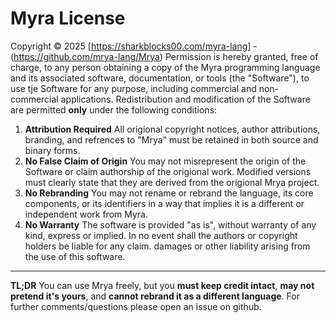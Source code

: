 # Myra License

Copyright © 2025 [https://sharkblocks00.com/myra-lang] - (https://github.com/mrya-lang/Mrya)
Permission is hereby granted, free of charge, to any person obtaining a copy of the Myra programming language and its associated software, documentation, or tools (the "Software"), to use tje Software for any purpose, including commercial and non-commercial applications.
Redistribution and modification of the Software are permitted **only** under the following conditions:
1. **Attribution Required**
   All origional copyright notices, author attributions, branding, and refrences to "Mrya" must be retained in both source and binary forms.
2. **No False Claim of Origin**
   You may not misrepresent the origin of the Software or claim authorship of the origional work. Modified versions must clearly state that they are derived from the origional Mrya project.
3. **No Rebranding**
   You may not rename or rebrand the language, its core components, or its identifiers in a way that implies it is a different or independent work from Myra.
4. **No Warranty**
   The software is provided "as is", without warranty of any kind, express or implied. In no event shall the authors or copyright holders be liable for any claim. damages or other liability arising from the use of this software.
---

**TL;DR**
You can use Mrya freely, but you **must keep credit intact**, **may not pretend it's yours**, and **cannot rebrand it as a different language**.
For further comments/questions please open an issue on github.